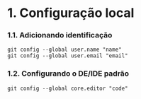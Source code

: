 # 1. Configuração local

### 1.1. Adicionando identificação
```
git config --global user.name "name"
git config --global user.email "email"
```

### 1.2. Configurando o DE/IDE padrão
```
git config --global core.editor "code"
```